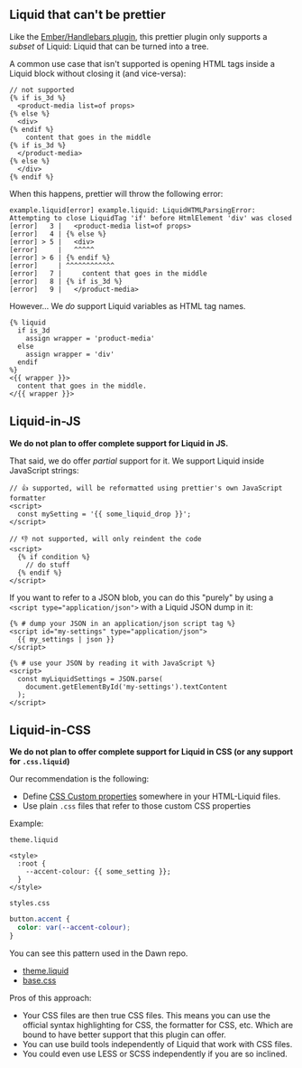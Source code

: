 ## Liquid that can't be prettier

Like the [Ember/Handlebars plugin](https://prettier.io/blog/2021/05/09/2.3.0.html#:~:text=The%20feature%20is,under%20the%20hood.), this prettier plugin only supports a _subset_ of Liquid: Liquid that can be turned into a tree.

A common use case that isn't supported is opening HTML tags inside a Liquid block without closing it (and vice-versa):

```liquid
// not supported
{% if is_3d %}
  <product-media list=of props>
{% else %}
  <div>
{% endif %}
    content that goes in the middle
{% if is_3d %}
  </product-media>
{% else %}
  </div>
{% endif %}
```

When this happens, prettier will throw the following error:

```
example.liquid[error] example.liquid: LiquidHTMLParsingError: Attempting to close LiquidTag 'if' before HtmlElement 'div' was closed
[error]   3 |   <product-media list=of props>
[error]   4 | {% else %}
[error] > 5 |   <div>
[error]     |   ^^^^^
[error] > 6 | {% endif %}
[error]     | ^^^^^^^^^^^^
[error]   7 |     content that goes in the middle
[error]   8 | {% if is_3d %}
[error]   9 |   </product-media>
```

However... We _do_ support Liquid variables as HTML tag names.

```liquid
{% liquid
  if is_3d
    assign wrapper = 'product-media'
  else
    assign wrapper = 'div'
  endif
%}
<{{ wrapper }}>
  content that goes in the middle.
</{{ wrapper }}>
```

## Liquid-in-JS

**We do not plan to offer complete support for Liquid in JS.**

That said, we do offer _partial_ support for it. We support Liquid inside JavaScript strings:

```liquid
// 👍 supported, will be reformatted using prettier's own JavaScript formatter
<script>
  const mySetting = '{{ some_liquid_drop }}';
</script>

// 👎 not supported, will only reindent the code
<script>
  {% if condition %}
    // do stuff
  {% endif %}
</script>
```

If you want to refer to a JSON blob, you can do this "purely" by using a `<script type="application/json">` with a Liquid JSON dump in it:

```liquid
{% # dump your JSON in an application/json script tag %}
<script id="my-settings" type="application/json">
  {{ my_settings | json }}
</script>

{% # use your JSON by reading it with JavaScript %}
<script> 
  const myLiquidSettings = JSON.parse(
    document.getElementById('my-settings').textContent
  );
</script>
```

## Liquid-in-CSS

**We do not plan to offer complete support for Liquid in CSS (or any support for `.css.liquid`)**

Our recommendation is the following:
- Define [CSS Custom properties](https://developer.mozilla.org/en-US/docs/Web/CSS/--*) somewhere in your HTML-Liquid files.
- Use plain `.css` files that refer to those custom CSS properties

Example:

`theme.liquid`
```liquid
<style>
  :root {
    --accent-colour: {{ some_setting }};
  }
</style>
```

`styles.css`
```css
button.accent {
  color: var(--accent-colour);
}
```

You can see this pattern used in the Dawn repo. 
- [theme.liquid](https://github.com/Shopify/dawn/blob/main/layout/theme.liquid#L48-L184)
- [base.css](https://github.com/Shopify/dawn/blob/main/assets/base.css#L3-L14)

Pros of this approach:
- Your CSS files are then true CSS files. This means you can use the official syntax highlighting for CSS, the formatter for CSS, etc. Which are bound to have better support that this plugin can offer. 
- You can use build tools independently of Liquid that work with CSS files.
- You could even use LESS or SCSS independently if you are so inclined.
